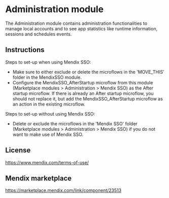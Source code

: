 # Administration module
The Administration module contains administration functionalities to manage local accounts and to see app statistics like runtime information, sessions and schedules events.

## Instructions
Steps to set-up when using Mendix SSO:
- Make sure to either exclude or delete the microflows in the 'MOVE_THIS' folder in the MendixSSO module.
- Configure the MendixSSO_AfterStartup microflow from this module (Marketplace modules > Administration > Mendix SSO) as the After startup microflow. If there is already an After startup microflow, you should not replace it, but add the MendixSSO_AfterStartup microflow as an action in the existing microflow.

Steps to set-up without using Mendix SSO:
- Delete or exclude the microflows in the 'Mendix SSO' folder (Marketplace modules > Administration > Mendix SSO) if you do not want to make use of Mendix SSO.

## License
https://www.mendix.com/terms-of-use/

## Mendix marketplace
https://marketplace.mendix.com/link/component/23513
